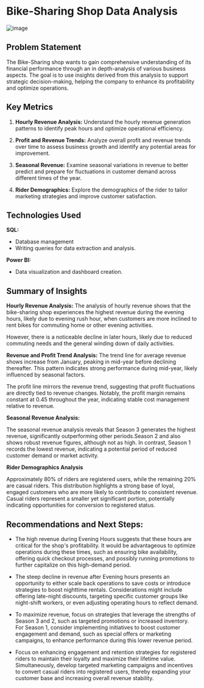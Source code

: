 
# Bike-Sharing Shop Data Analysis


![image](https://github.com/user-attachments/assets/bd2056c2-4645-4fa1-9ecd-0d5f16fcf51c)


## Problem Statement
The Bike-Sharing shop wants to gain comprehensive understanding of its financial performance through an in depth-analysis of various business aspects. The goal is to use insights derived from this analysis to support strategic decision-making, helping the company to enhance its profitability and optimize operations. 
##  Key Metrics
1. **Hourly Revenue Analysis:** Understand the hourly revenue generation patterns to identify peak hours and optimize operational efficiency.

2. **Profit and Revenue Trends:** Analyze overall profit and revenue trends over time to assess business growth and identify any potential areas for improvement.

3. **Seasonal Revenue:** Examine seasonal variations in revenue to better predict and prepare for fluctuations in customer demand across different times of the year.

4. **Rider Demographics:** Explore the demographics of the rider to tailor marketing strategies and improve customer satisfaction.
## Technologies Used
**SQL:**
* Database management 
*  Writing queries for data extraction and analysis.

**Power BI:**
* Data visualization and dashboard creation.

## Summary of Insights
**Hourly Revenue Analysis:** 
The analysis of hourly revenue shows that the bike-sharing shop experiences the highest revenue during the evening hours, likely due to evening rush hour, when customers are more inclined to rent bikes for commuting home or other evening activities.

However, there is a noticeable decline in later hours, likely due to reduced commuting needs and the general winding down of daily activities.

**Revenue and Profit Trend Analysis:** The trend line for average revenue shows increase from January, peaking in mid-year before declining thereafter. This pattern indicates strong performance during mid-year, likely influenced by seasonal factors.

The profit line mirrors the revenue trend, suggesting that profit fluctuations are directly tied to revenue changes. Notably, the profit margin remains constant at 0.45 throughout the year, indicating stable cost management relative to revenue.

**Seasonal Revenue Analysis:**

The seasonal revenue analysis reveals that Season 3 generates the highest revenue, significantly outperforming other periods.Season 2 and also shows robust revenue figures, although not as high. In contrast, Season 1 records the lowest revenue, indicating a potential period of reduced customer demand or market activity.

**Rider Demographics Analysis**

Approximately 80% of riders are registered users, while the remaining 20% are casual riders. This distribution highlights a strong base of loyal, engaged customers who are more likely to contribute to consistent revenue. Casual riders represent a smaller yet significant portion, potentially indicating opportunities for conversion to registered status.

## Recommendations and Next Steps:

* The high revenue during Evening Hours suggests that these hours are critical for the shop's profitability. It would be advantageous to optimize operations during these times, such as ensuring bike availability, offering quick checkout processes, and possibly running promotions to further capitalize on this high-demand period.

* The steep decline in revenue after Evening hours presents an opportunity to either scale back operations to save costs or introduce strategies to boost nighttime rentals. Considerations might include offering late-night discounts, targeting specific customer groups like night-shift workers, or even adjusting operating hours to reflect demand.

* To maximize revenue, focus on strategies that leverage the strengths of Season 3 and 2, such as targeted promotions or increased inventory. For Season 1, consider implementing initiatives to boost customer engagement and demand, such as special offers or marketing campaigns, to enhance performance during this lower revenue period.

* Focus on enhancing engagement and retention strategies for registered riders to maintain their loyalty and maximize their lifetime value. Simultaneously, develop targeted marketing campaigns and incentives to convert casual riders into registered users, thereby expanding your customer base and increasing overall revenue stability.


